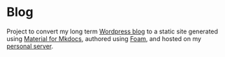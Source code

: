 # Blog

Project to convert my long term [Wordpress blog](https://djon.es/blog/) to a static site generated using [Material for Mkdocs](https://squidfunk.github.io/mkdocs-material/), authored using [Foam](https://foambubble.github.io/foam/), and hosted on my [personal server](https://djon.es/).

